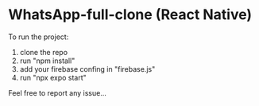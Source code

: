 # WhatsApp-full-clone (React Native)


To run the project:
1. clone the repo
2. run "npm install"
3. add your firebase confing in "firebase.js"
4. run "npx expo start"

Feel free to report any issue...
